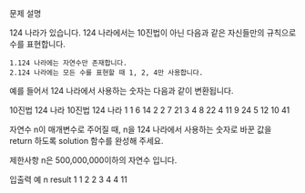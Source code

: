문제 설명

124 나라가 있습니다. 124 나라에서는 10진법이 아닌 다음과 같은 자신들만의 규칙으로 수를 표현합니다.

    1.124 나라에는 자연수만 존재합니다.
    2.124 나라에는 모든 수를 표현할 때 1, 2, 4만 사용합니다.
    
예를 들어서 124 나라에서 사용하는 숫자는 다음과 같이 변환됩니다.

10진법	124 나라	10진법	124 나라
1	1	6	14
2	2	7	21
3	4	8	22
4	11	9	24
5	12	10	41

자연수 n이 매개변수로 주어질 때, n을 124 나라에서 사용하는 숫자로 바꾼 값을 return 하도록 solution 함수를 완성해 주세요.

제한사항
n은 500,000,000이하의 자연수 입니다.

입출력 예
n	result
1	1
2	2
3	4
4	11

